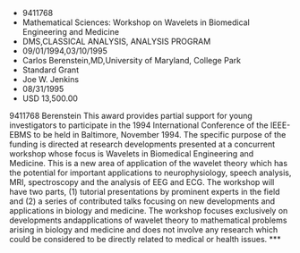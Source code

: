 
* 9411768
* Mathematical Sciences: Workshop on Wavelets in Biomedical Engineering and Medicine
* DMS,CLASSICAL ANALYSIS, ANALYSIS PROGRAM
* 09/01/1994,03/10/1995
* Carlos Berenstein,MD,University of Maryland, College Park
* Standard Grant
* Joe W. Jenkins
* 08/31/1995
* USD 13,500.00

9411768 Berenstein This award provides partial support for young investigators
to participate in the 1994 International Conference of the IEEE-EBMS to be held
in Baltimore, November 1994. The specific purpose of the funding is directed at
research developments presented at a concurrent workshop whose focus is Wavelets
in Biomedical Engineering and Medicine. This is a new area of application of the
wavelet theory which has the potential for important applications to
neurophysiology, speech analysis, MRI, spectroscopy and the analysis of EEG and
ECG. The workshop will have two parts, (1) tutorial presentations by prominent
experts in the field and (2) a series of contributed talks focusing on new
developments and applications in biology and medicine. The workshop focuses
exclusively on developments andapplications of wavelet theory to mathematical
problems arising in biology and medicine and does not involve any research which
could be considered to be directly related to medical or health issues. ***
